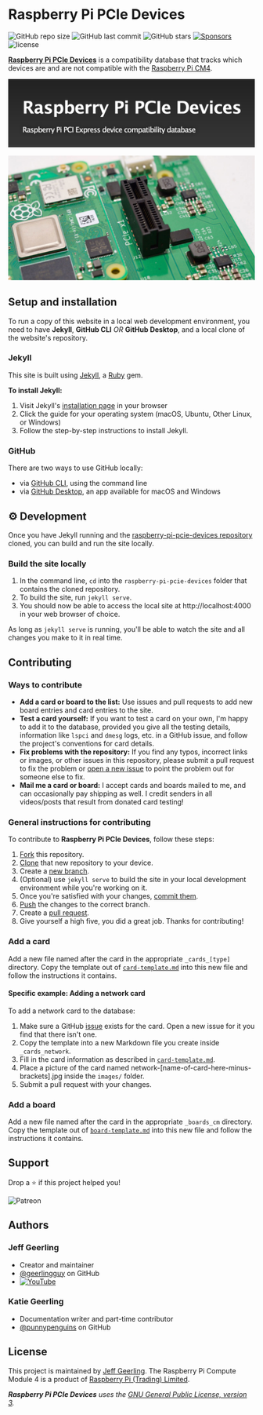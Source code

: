 # Raspberry Pi PCIe Devices

<!--- shields were customized from https://shields.io/ --->
![GitHub repo size](https://img.shields.io/github/repo-size/geerlingguy/raspberry-pi-pcie-devices)
![GitHub last commit](https://img.shields.io/github/last-commit/geerlingguy/raspberry-pi-pcie-devices)
![GitHub stars](https://img.shields.io/github/stars/geerlingguy/raspberry-pi-pcie-devices?style=social)
[![Sponsors](https://img.shields.io/github/sponsors/geerlingguy)](https://github.com/sponsors/geerlingguy#sponsors)
![license](https://img.shields.io/github/license/geerlingguy/raspberry-pi-pcie-devices?logoColor=blue)

[**Raspberry Pi PCIe Devices**](https://pipci.jeffgeerling.com/) is a compatibility database that tracks which devices are and are not compatible with the [Raspberry Pi CM4](https://www.raspberrypi.com/products/compute-module-4/).

<p align="center">
  <img src="https://github.com/punnypenguins/writing-samples/blob/main/Documentation/raspberry-pi-pcie-devices/images/repo-logo-header.png" alt="Raspberry Pi PCIe Devices site header"/>
</p>

<p align="center">
  <img src="https://github.com/punnypenguins/writing-samples/blob/main/Documentation/raspberry-pi-pcie-devices/images/cm4-io-board-pcie-slot.jpeg" alt="CM4 IO Board PCIe Slot"/>
</p>

## Setup and installation

To run a copy of this website in a local web development environment, you need to have **Jekyll**, **GitHub CLI** *OR* **GitHub Desktop**, and a local clone of the website's repository.

### Jekyll
This site is built using [Jekyll](https://jekyllrb.com/), a [Ruby](https://www.ruby-lang.org/en/) gem.

**To install Jekyll:**
1. Visit Jekyll's [installation page](https://jekyllrb.com/docs/installation/) in your browser
2. Click the guide for your operating system (macOS, Ubuntu, Other Linux, or Windows)
3. Follow the step-by-step instructions to install Jekyll.

### GitHub
There are two ways to use GitHub locally:
* via [GitHub CLI](https://cli.github.com/), using the command line
* via [GitHub Desktop](https://desktop.github.com/), an app available for macOS and Windows

## ⚙️ Development

Once you have Jekyll running and the [raspberry-pi-pcie-devices repository](https://github.com/geerlingguy/raspberry-pi-pcie-devices) cloned, you can build and run the site locally.

### Build the site locally
1. In the command line, `cd` into the `raspberry-pi-pcie-devices` folder that contains the cloned repository.
2. To build the site, run `jekyll serve`.
3. You should now be able to access the local site at http://localhost:4000 in your web browser of choice.

As long as `jekyll serve` is running, you'll be able to watch the site and all changes you make to it in real time.

## Contributing

### Ways to contribute
* **Add a card or board to the list:** Use issues and pull requests to add new board entries and card entries to the site.
* **Test a card yourself:** If you want to test a card on your own, I'm happy to add it to the database, provided you give all the testing details, information like `lspci` and `dmesg` logs, etc. in a GitHub issue, and follow the project's conventions for card details.
* **Fix problems with the repository:** If you find any typos, incorrect links or images, or other issues in this repository, please submit a pull request to fix the problem or [open a new issue](https://github.com/geerlingguy/raspberry-pi-pcie-devices/issues/new/choose) to point the problem out for someone else to fix.
* **Mail me a card or board:** I accept cards and boards mailed to me, and can occasionally pay shipping as well. I credit senders in all videos/posts that result from donated card testing!

### General instructions for contributing

To contribute to **Raspberry Pi PCIe Devices**, follow these steps:
1. [Fork](https://docs.github.com/en/get-started/quickstart/fork-a-repo) this repository.
2. [Clone](https://docs.github.com/en/repositories/creating-and-managing-repositories/cloning-a-repository) that new repository to your device.
3. Create a [new branch](https://docs.github.com/en/desktop/contributing-and-collaborating-using-github-desktop/making-changes-in-a-branch/managing-branches#creating-a-branch).
3. (Optional) use `jekyll serve` to build the site in your local development environment while you're working on it.
4. Once you're satisfied with your changes, [commit them](https://docs.github.com/en/desktop/contributing-and-collaborating-using-github-desktop/making-changes-in-a-branch/committing-and-reviewing-changes-to-your-project).
5. [Push](https://docs.github.com/en/desktop/contributing-and-collaborating-using-github-desktop/making-changes-in-a-branch/pushing-changes-to-github) the changes to the correct branch.
6. Create a [pull request](https://docs.github.com/en/pull-requests/collaborating-with-pull-requests/proposing-changes-to-your-work-with-pull-requests/creating-a-pull-request-from-a-fork).
7. Give yourself a high five, you did a great job. Thanks for contributing!

### Add a card
Add a new file named after the card in the appropriate `_cards_[type]` directory.
Copy the template out of [`card-template.md`](card-template.md) into this new file and follow the instructions it contains.

#### Specific example: Adding a network card
To add a network card to the database:
1. Make sure a GitHub [issue](https://github.com/geerlingguy/raspberry-pi-pcie-devices/issues) exists for the card. Open a new issue for it you find that there isn't one.
2. Copy the template into a new Markdown file you create inside `_cards_network`.
3. Fill in the card information as described in [`card-template.md`](card-template.md).
4. Place a picture of the card named network-[name-of-card-here-minus-brackets].jpg inside the `images/` folder.
5. Submit a pull request with your changes.

### Add a board
Add a new file named after the card in the appropriate `_boards_cm` directory.
Copy the template out of [`board-template.md`](board-template.md) into this new file and follow the instructions it contains.

## Support
Drop a ⭐ if this project helped you!

![Patreon](https://img.shields.io/badge/-Patreon-f96854?style=for-the-badge&logo=patreon&logoColor=white)

## Authors
### Jeff Geerling
* Creator and maintainer
* [@geerlingguy](https://github.com/geerlingguy) on GitHub
* [![YouTube](https://img.shields.io/youtube/channel/subscribers/UCR-DXc1voovS8nhAvccRZhg?style=social)](https://www.youtube.com/c/JeffGeerling)

### Katie Geerling
* Documentation writer and part-time contributor
* [@punnypenguins](https://github.com/punnypenguins) on GitHub

## License

This project is maintained by [Jeff Geerling](https://www.jeffgeerling.com/). The Raspberry Pi Compute Module 4 is a product of [Raspberry Pi (Trading) Limited](https://www.raspberrypi.org/about/).

_**Raspberry Pi PCIe Devices** uses the [GNU General Public License, version 3](https://opensource.org/licenses/GPL-3.0)._
